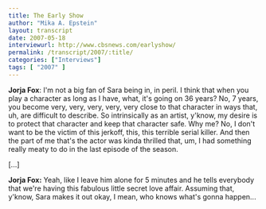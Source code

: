 ```yaml
---
title: The Early Show
author: "Mika A. Epstein"
layout: transcript
date: 2007-05-18
interviewurl: http://www.cbsnews.com/earlyshow/
permalink: /transcript/2007/:title/
categories: ["Interviews"]
tags: [ "2007" ]
---
```


**Jorja Fox**: I'm not a big fan of Sara being in, in peril. I think that when you play a character as long as I have, what, it's going on 36 years? No, 7 years, you become very, very, very, very, very close to that character in ways that, uh, are difficult to describe. So intrinsically as an artist, y'know, my desire is to protect that character and keep that character safe. Why me? No, I don't want to be the victim of this jerkoff, this, this terrible serial killer. And then the part of me that's the actor was kinda thrilled that, um, I had something really meaty to do in the last episode of the season.

[...]

**Jorja Fox:** Yeah, like I leave him alone for 5 minutes and he tells everybody that we're having this fabulous little secret love affair. Assuming that, y'know, Sara makes it out okay, I mean, who knows what's gonna happen...
